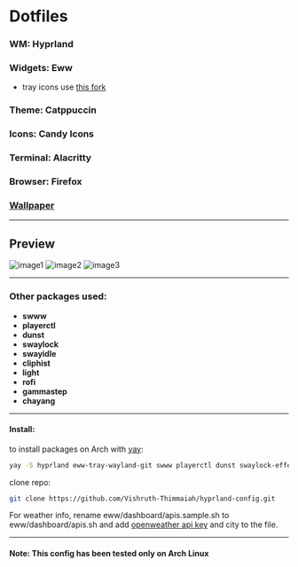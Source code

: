 # Dotfiles

### WM: Hyprland
### Widgets: Eww
* tray icons use [this fork](https://github.com/ralismark/eww/tree/tray-3)
### Theme: Catppuccin
### Icons: Candy Icons
### Terminal: Alacritty
### Browser: Firefox

### [Wallpaper](https://sh.reddit.com/r/wallpaper/comments/17prscu/city_train_3840x2160/?utm_source=share&utm_medium=web3x&utm_name=web3xcss&utm_term=1&utm_content=share_button)

---
## Preview
![image1](https://github.com/Vishruth-Thimmaiah/hyprland-config/assets/111981004/c581596b-3ae3-4f49-bc3b-cfe4bc8ec3c2)
![image2](https://github.com/Vishruth-Thimmaiah/hyprland-config/assets/111981004/53594666-f5ba-4370-bb4e-fcd190a6a3c5)
![image3](https://github.com/Vishruth-Thimmaiah/hyprland-config/assets/111981004/ee5f863c-bd65-42fc-93ba-c9efe020ce44)

---

### Other packages used:

* **swww**
* **playerctl**
* **dunst**
* **swaylock**
* **swayidle**
* **cliphist**
* **light**
* **rofi**
* **gammastep**
* **chayang**

---

#### Install:
to install packages on Arch with [yay](https://github.com/Jguer/yay):
```bash
yay -S hyprland eww-tray-wayland-git swww playerctl dunst swaylock-effects-git swayidle cliphist light rofi-lbonn-wayland chayang gammastep
```
clone repo:
```bash
git clone https://github.com/Vishruth-Thimmaiah/hyprland-config.git
```



For weather info, rename eww/dashboard/apis.sample.sh to eww/dashboard/apis.sh and add [openweather api key](https://openweathermap.org/api) and city to the file.

---
#### Note: This config has been tested only on Arch Linux

